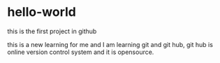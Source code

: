 # hello-world
this is the first project in github

this is a new learning for me and I am learning git and git hub, git hub is online version control system and it is opensource.

